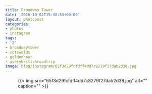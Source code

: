 ```yaml
---
title: Broadway Tower
date: '2016-10-02T15:38:53+00:00'
layout: photopost
categories:
- photos
- instagram
tags:
- '2'
- broadwaytower
- cotswolds
- goldenhour
- averybritishroadtrip
image: blog/instagram/65f3d29fcfdff4dd7c8279f27dab2d38.jpg
---
```


<figure class="photo photo--square">
  {{< img src="65f3d29fcfdff4dd7c8279f27dab2d38.jpg" alt="" caption="" >}}

</figure>



